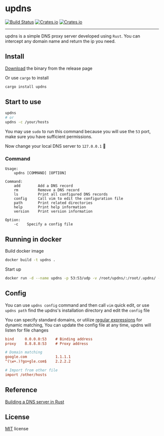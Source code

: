 

# updns

[![Build Status](https://img.shields.io/travis/wyhaya/updns.svg?style=flat-square)](https://travis-ci.org/wyhaya/updns)
[![Crates.io](https://img.shields.io/crates/v/updns.svg?style=flat-square)](https://crates.io/crates/updns)
[![Crates.io](https://img.shields.io/crates/l/updns.svg?style=flat-square)](https://github.com/wyhaya/updns/blob/master/LICENSE)

---

updns is a simple DNS proxy server developed using `Rust`. You can intercept any domain name and return the ip you need.

## Install

[Download](https://github.com/wyhaya/updns/releases) the binary from the release page

Or use `cargo` to install

```bash
cargo install updns
```

## Start to use

```bash
updns
# or
updns -c /your/hosts
```

You may use `sudo` to run this command because you will use the `53` port, make sure you have sufficient permissions.

Now change your local DNS server to `127.0.0.1` 🚀

### Command

```
Usage:
    updns [COMMAND] [OPTION]
            
Command:
    add        Add a DNS record
    rm         Remove a DNS record
    ls         Print all configured DNS records
    config     Call vim to edit the configuration file
    path       Print related directories
    help       Print help information
    version    Print version information

Option:
    -c    Specify a config file
```

## Running in docker

Build docker image
```bash
docker build -t updns .
```

Start up
```bash
docker run -d --name updns -p 53:53/udp -v /root/updns/:/root/.updns/ --restart always updns
```

## Config

You can use `updns config` command and then call `vim` quick edit, or use `updns path` find the updns's installation directory and edit the `config` file

You can specify standard domains, or utilize [regular expressions](https://rustexp.lpil.uk "rustexp") for dynamic matching, 
You can update the config file at any time, updns will listen for file changes

```ini
bind     0.0.0.0:53    # Binding address
proxy    8.8.8.8:53    # Proxy address

# Domain matching
google.com             1.1.1.1
^(\w+.)?go+gle.com$    2.2.2.2

# Import from other file
import /other/hosts
```

## Reference

[Building a DNS server in Rust](https://github.com/EmilHernvall/dnsguide)

## License

[MIT](./LICENSE) license
